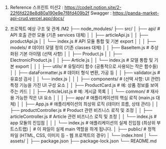 1. Reference
스프린트 미션2 : https://codeit.notion.site/2-22f6fd228e8d80a190e9e7f8fd409b2f
Swagger : https://panda-market-api-crud.vercel.app/docs/


2. 프로젝트 예상 구조 및 관계
/M2 
├── node_modules/
├── src/
│   ├── api/                 # API 호출 관련 모듈 (기존 services 대체)
│   │   ├── articleApi.js
│   │   ├── productApi.js
│   │   └── index.js         # API 모듈 통합 및 기본 export
│   │
│   ├── models/              # 데이터 모델 정의 (기존 classes 대체)
│   │   ├── BaseItem.js      # 추상화된 기본 아이템 (선택 사항)
│   │   ├── Product.js
│   │   ├── ElectronicProduct.js
│   │   ├── Article.js
│   │   └── index.js         # 모델 통합 및 기본 export
│   │
│   ├── utils/               # 유틸리티 함수 (공통적으로 사용되는 작은 함수들)
│   │   ├── dataFormatter.js # 데이터 형식 변환, 가공 등
│   │   ├── validator.js     # 유효성 검사
│   │   └── index.js
│   │
│   ├── components/          # (선택 사항: UI 관련) 특정 기능을 가진 UI 구성 요소
│   │   ├── ProductCard.js   # 예: 상품 정보를 보여주는 카드
│   │   ├── ArticleList.js   # 예: 게시글 목록
│   │   └── common/          # 재사용 가능한 작은 UI 요소
│   │
│   ├── app/                 # 애플리케이션의 핵심 로직 (main.js 대체)
│   │   ├── App.js           # 애플리케이션의 최상위 로직 (데이터 흐름, 상태 관리)
│   │   ├── productController.js # Product 관련 비즈니스 로직 및 조정
│   │   ├── articleController.js # Article 관련 비즈니스 로직 및 조정
│   │   └── index.js         # app 모듈의 진입점
│   │
│   └── index.js             # 애플리케이션의 실제 진입점 (최상위 부트스트랩)
│                            # 이 파일이 실제 main 역할을 하게 됩니다.
│
├── public/                  # 정적 파일 (HTML, CSS, 이미지 등 - 웹 프로젝트의 경우)
│   └── index.html
│   └── assets/
│
├── package.json
├── package-lock.json
└── README.md